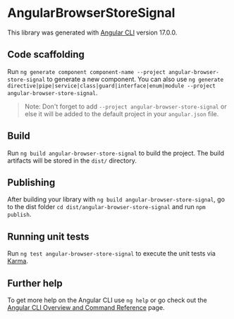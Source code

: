# AngularBrowserStoreSignal

This library was generated with [Angular CLI](https://github.com/angular/angular-cli) version 17.0.0.

## Code scaffolding

Run `ng generate component component-name --project angular-browser-store-signal` to generate a new component. You can also use `ng generate directive|pipe|service|class|guard|interface|enum|module --project angular-browser-store-signal`.
> Note: Don't forget to add `--project angular-browser-store-signal` or else it will be added to the default project in your `angular.json` file. 

## Build

Run `ng build angular-browser-store-signal` to build the project. The build artifacts will be stored in the `dist/` directory.

## Publishing

After building your library with `ng build angular-browser-store-signal`, go to the dist folder `cd dist/angular-browser-store-signal` and run `npm publish`.

## Running unit tests

Run `ng test angular-browser-store-signal` to execute the unit tests via [Karma](https://karma-runner.github.io).

## Further help

To get more help on the Angular CLI use `ng help` or go check out the [Angular CLI Overview and Command Reference](https://angular.io/cli) page.
